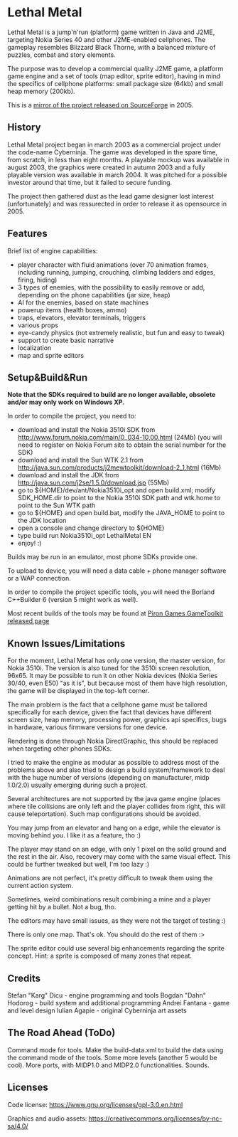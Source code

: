 # Lethal Metal

Lethal Metal is a jump'n'run (platform) game written in Java and J2ME, targeting Nokia Series 40 and other J2ME-enabled cellphones. The gameplay resembles Blizzard Black Thorne, with a balanced mixture of puzzles, combat and story elements.

The purpose was to develop a commercial quality J2ME game, a platform game engine and a set of tools (map editor, sprite editor), having in mind the specifics of cellphone platforms: small package size (64kb) and small heap memory (200kb).

This is a [mirror of the project released on SourceForge](https://sourceforge.net/projects/lethalmetal/) in 2005.

## History
Lethal Metal project began in march 2003 as a commercial project under the code-name Cyberninja. The game was developed in the spare time, from scratch, in less than eight months. A playable mockup was available in august 2003, the graphics were created in autumn 2003 and a fully playable version was available in march 2004. It was pitched for a possible investor around that time, but it failed to secure funding.

The project then gathered dust as the lead game designer lost interest (unfortunately) and was ressurected in order to release it as opensource in 2005.

## Features

Brief list of engine capabilities:
* player character with fluid animations (over 70 animation frames, including running, jumping, crouching, climbing ladders and edges, firing, hiding)
* 3 types of enemies, with the possibility to easily remove or add, depending on the phone capabilities (jar size, heap)
* AI for the enemies, based on state machines
* powerup items (health boxes, ammo)
* traps, elevators, elevator terminals, triggers
* various props
* eye-candy physics (not extremely realistic, but fun and easy to tweak)
* support to create basic narrative
* localization
* map and sprite editors

## Setup&Build&Run

**Note that the SDKs required to build are no longer available, obsolete and/or may only work on Windows XP.**

In order to compile the project, you need to:
* download and install the Nokia 3510i SDK from http://www.forum.nokia.com/main/0,,034-10,00.html (24Mb)
  (you will need to register on Nokia Forum site to obtain the serial number for the SDK)
* download and install the Sun WTK 2.1 from http://java.sun.com/products/j2mewtoolkit/download-2_1.html (16Mb)
* download and install the JDK from http://java.sun.com/j2se/1.5.0/download.jsp (55Mb)
* go to ${HOME}/dev/ant/Nokia3510i_opt and open build.xml; modify SDK_HOME.dir to point to the Nokia 3510i SDK path
  and wtk.home to point to the Sun WTK path
* go to ${HOME} and open build.bat, modify the JAVA_HOME to point to the JDK location
* open a console and change directory to ${HOME}
* type build run Nokia3510i_opt LethalMetal EN
* enjoy! :)

Builds may be run in an emulator, most phone SDKs provide one. 

To upload to device, you will need a data cable + phone manager software or a WAP connection.

In order to compile the project specific tools, you will need the Borland C++Builder 6 (version 5 might work as well). 

Most recent builds of the tools may be found at [Piron Games GameToolkit released page](https://github.com/stefandee/gametoolkit/releases)

## Known Issues/Limitations

For the moment, Lethal Metal has only one version, the master version, for Nokia 3510i. The version is also tuned for the 3510i screen resolution, 96x65. It may be possible to run it on other Nokia devices (Nokia Series 30/40, even E50) "as it is", but because most of them have high resolution, the game will be displayed in the top-left corner. 

The main problem is the fact that a cellphone game must be tailored specifically for each device, given the fact that devices have different screen size, heap memory, processing power, graphics api specifics, bugs in hardware, various firmware versions for one device. 

Rendering is done through Nokia DirectGraphic, this should be replaced when targeting other phones SDKs.

I tried to make the engine as modular as possible to address most of the problems above and also tried to design a build system/framework to deal with the huge number of versions (depending on manufacturer, midp 1.0/2.0) usually emerging during such a project.

Several architectures are not supported by the java game engine (places where tile collisions are only left and the player collides from right, this will cause teleportation). Such map configurations should be avoided.

You may jump from an elevator and hang on a edge, while the elevator is moving behind you. I like it as a feature, tho :)

The player may stand on an edge, with only 1 pixel on the solid ground and the rest in the air. Also, recovery may come with the same visual effect. This could be further tweaked but well, I'm too lazy :)

Animations are not perfect, it's pretty difficult to tweak them using the current action system.

Sometimes, weird combinations result combining a mine and a player getting hit by a bullet. Not a bug, tho.

The editors may have small issues, as they were not the target of testing :)

There is only one map. That's ok. You should do the rest of them :>

The sprite editor could use several big enhancements regarding the sprite concept. Hint: a sprite is composed of many zones that repeat.

## Credits
  
Stefan "Karg" Dicu - engine programming and tools
Bogdan "Dahn" Hodorog - build system and additional programming
Andrei Fantana - game and level design
Iulian Agapie - original Cyberninja art assets 

## The Road Ahead (ToDo)

Command mode for tools.
Make the build-data.xml to build the data using the command mode of the tools.
Some more levels (another 5 would be cool).
More ports, with MIDP1.0 and MIDP2.0 functionalities.
Sounds.

## Licenses

Code license:
https://www.gnu.org/licenses/gpl-3.0.en.html

Graphics and audio assets:
https://creativecommons.org/licenses/by-nc-sa/4.0/
